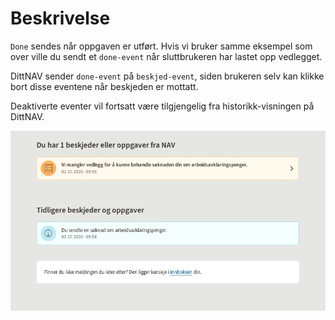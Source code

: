 # Beskrivelse

`Done` sendes når oppgaven er utført. Hvis vi bruker samme eksempel som over ville du sendt et `done-event` når sluttbrukeren har lastet opp vedlegget.

DittNAV sender `done-event` på `beskjed-event`, siden brukeren selv kan klikke bort disse eventene når beskjeden er mottatt.

Deaktiverte eventer vil fortsatt være tilgjengelig fra historikk-visningen på DittNAV.

![Images](https://github.com/navikt/brukernotifikasjon-docs/blob/master/docs/assets/Historikk.png)
